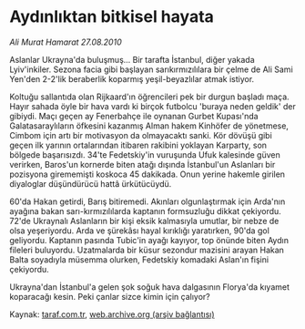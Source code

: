 # Aydınlıktan bitkisel hayata

*Ali Murat Hamarat 27.08.2010*

<div class="yazi"><p>Aslanlar Ukrayna'da buluşmuş... Bir tarafta İstanbul, diğer yakada Lyiv'inkiler. Sezona facia gibi başlayan sarıkırmızılılara bir çelme de Ali Sami Yen'den 2-2'lik beraberlik koparmış yeşil-beyazlılar atmak istiyor.</p>
<p>Koltuğu sallantıda olan Rijkaard'ın öğrencileri pek bir durgun başladı maça. Hayır sahada öyle bir hava vardı ki birçok futbolcu 'buraya neden geldik' der gibiydi. Maçı geçen ay Fenerbahçe ile oynanan Gurbet Kupası'nda Galatasaraylıların öfkesini kazanmış Alman hakem Kinhöfer de yönetmese, Cimbom için artı bir motivasyon da olmayacaktı sanki. Kör dövüşü gibi geçen ilk yarının ortalarından itibaren rakibini yoklayan Karparty, son bölgede başarısızdı. 34'te Fedetskiy'in vuruşunda Ufuk kalesinde güven verirken, Baros'un kornerde biten atağı dışında İstanbul'un Aslanları bir pozisyona girememişti koskoca 45 dakikada. Onun yerine hakemle girilen diyaloglar düşündürücü hattâ ürkütücüydü.</p>
<p>60'da Hakan getirdi, Barış bitiremedi. Akınları olgunlaştırmak için Arda'nın ayağına bakan sarı-kırmızılılarda kaptanın formsuzluğu dikkat çekiyordu. 72'de Ukraynalı Aslanların bir kişi eksik kalmasıyla umutlar, bir nebze de olsa yeşeriyordu. Arda ve şürekâsı hayal kırıklığı yaratırken, 90'da gol geliyordu. Kaptanın pasında Tubic'in ayağı kayıyor, top önünde biten Aydın fileleri buluyordu. Uzatmalarda bir küsur sezondur mazisini arayan Hakan Balta soyadıyla müsemma olurken, Fedetskiy komadaki Aslan'ın fişini çekiyordu.</p>
<p>Ukrayna'dan İstanbul'a gelen şok soğuk hava dalgasının Florya'da kıyamet koparacağı kesin. Peki çanlar sizce kimin için çalıyor?</p></div>

Kaynak: [taraf.com.tr](http://www.taraf.com.tr:80/ali-murat-hamarat/makale-aydinliktan-bitkisel-hayata.htm), [web.archive.org (arşiv bağlantısı)](http://web.archive.org/web/20100828193049/http://www.taraf.com.tr:80/ali-murat-hamarat/makale-aydinliktan-bitkisel-hayata.htm)
